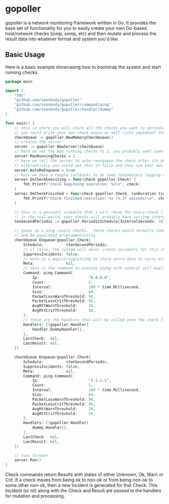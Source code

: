 # gopoller
gopoller is a network monitoring framework written in Go.  It provides the base set of functionality for you to easily create your own Go-based host/network checks (icmp, snmp, etc) and then mutate and process the result data into whatever format and system you'd like. 
## Basic Usage
Here is a basic example showcasing how to bootstrap the system and start running checks.

```go
package main

import (
	"fmt"
	"github.com/seankndy/gopoller"
	"github.com/seankndy/gopoller/command/ping"
	"github.com/seankndy/gopoller/handler/dummy"
)

func main() {
	// this is where you will store all the checks you want to periodically execute
	// you could write your own check queue as well (just implement the CheckQueue interface)
	checkQueue := gopoller.NewMemoryCheckQueue()
	// creates the server
	server := gopoller.NewServer(checkQueue)
	// here we set the max running checks to 2, you probably want something much higher
	server.MaxRunningChecks = 2
	// here we tell the server to auto-reenqueue the check after its done executing
	// alternatively you could set this to false and then use your own system for populating checkQueue
	server.AutoReEnqueue = true
	// here we have a couple callbacks to do some rudimentary logging when check start and finish
	server.OnCheckExecuting = func(check gopoller.Check) {
		fmt.Printf("Check beginning execution: %v\n", check)
	}
	server.OnCheckFinished = func(check gopoller.Check, runDuration time.Duration) {
		fmt.Printf("Check finished execution: %v (%.3f seconds)\n", check, runDuration.Seconds())
	}

	// this is a periodic schedule that i will reuse for every check i put into the queue
	// in the real-world, your checks will probably have varying intervals
	tenSecondPeriodic := gopoller.PeriodicSchedule{IntervalSeconds: 10}

	// queue up a ping couple checks.  these checks would normally come from your own database
	// and be populated programmatically
	checkQueue.Enqueue(gopoller.Check{
		Schedule:          &tenSecondPeriodic,
		// if false, the system will never create incidents for this check
		SuppressIncidents: false,
		// meta is a map[string]string to store extra data to carry along with the check
		Meta:              nil,
		// this is the command to execute along with several self-explanatory parameters
		Command: ping.Command{
			Ip:                      "8.8.8.8",
			Count:                   5,
			Interval:                100 * time.Millisecond,
			Size:                    64,
			PacketLossWarnThreshold: 90,
			PacketLossCritThreshold: 95,
			AvgRttWarnThreshold:     20,
			AvgRttCritThreshold:     50,
		},
		// these are the handlers that will be called once the check finishes
		Handlers: []gopoller.Handler{
			handler.DummyHandler{},
		},
		LastCheck:  nil,
		LastResult: nil,
	})

	checkQueue.Enqueue(gopoller.Check{
		Schedule:          &tenSecondPeriodic,
		SuppressIncidents: false,
		Meta:              nil,
		Command: ping.Command{
			Ip:                      "1.1.1.1",
			Count:                   5,
			Interval:                100 * time.Millisecond,
			Size:                    64,
			PacketLossWarnThreshold: 90,
			PacketLossCritThreshold: 95,
			AvgRttWarnThreshold:     20,
			AvgRttCritThreshold:     50,
		},
		Handlers: []gopoller.Handler{
			dummy.Handler{},
		},
		LastCheck:  nil,
		LastResult: nil,
	})

	// runs forever
	server.Run()
}
```
Check commands return Results with states of either Unknown, Ok, Warn or Crit.  If a check moves from being ok to non-ok or from being non-ok to some other non-ok, then a new Incident is generated for that Check.  This Incident (or nil) along with the Check and Result are passed to the handlers for mutation and processing.